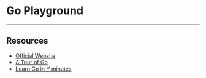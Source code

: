 # Go Playground
---------------

## Resources

- [Official Website](https://go.dev/)
- [A Tour of Go](https://go.dev/tour/list)
- [Learn Go in Y minutes](https://learnxinyminutes.com/docs/go/)